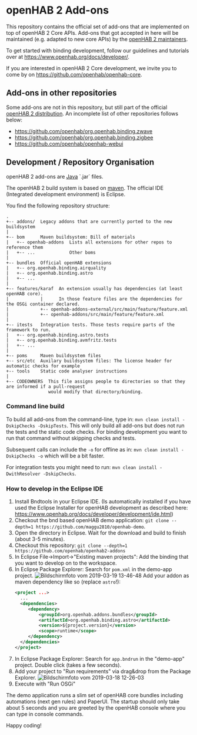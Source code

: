 # openHAB 2 Add-ons

This repository contains the official set of add-ons that are implemented on top of openHAB 2 Core APIs.
Add-ons that got accepted in here will be maintained (e.g. adapted to new core APIs)
by the [openHAB 2 maintainers](https://github.com/orgs/openhab/teams/2-x-add-ons-maintainers).

To get started with binding development, follow our guidelines and tutorials over at https://www.openhab.org/docs/developer/.

If you are interested in openHAB 2 Core development, we invite you to come by on https://github.com/openhab/openhab-core.

## Add-ons in other repositories

Some add-ons are not in this repository, but still part of the official [openHAB 2 distribution](https://github.com/openhab/openhab-distro).
An incomplete list of other repositories follows below:

* https://github.com/openhab/org.openhab.binding.zwave
* https://github.com/openhab/org.openhab.binding.zigbee
* https://github.com/openhab/openhab-webui

## Development / Repository Organisation

openHAB 2 add-ons are [Java](https://en.wikipedia.org/wiki/Java_(programming_language)) `.jar` files.

The openHAB 2 build system is based on [maven](https://maven.apache.org/what-is-maven.html).
The official IDE (Integrated development environment) is Eclipse.

You find the following repository structure:

```
.
+-- addons/  Legacy addons that are currently ported to the new buildsystem
|
+-- bom      Maven buildsystem: Bill of materials
|   +-- openhab-addons  Lists all extensions for other repos to reference them
|   +-- ...             Other boms
|
+-- bundles  Official openHAB extensions
|   +-- org.openhab.binding.airquality
|   +-- org.openhab.binding.astro
|   +-- ...
|
+-- features/karaf  An extension usually has dependencies (at least openHAB core).
|            |      In those feature files are the dependencies for the OSGi container declared.
|            +-- openhab-addons-external/src/main/feature/feature.xml
|            +-- openhab-addons/src/main/feature/feature.xml
|
+-- itests   Integration tests. Those tests require parts of the framework to run.
|   +-- org.openhab.binding.astro.tests
|   +-- org.openhab.binding.avmfritz.tests
|   +-- ...
|
+-- poms     Maven buildsystem files
+-- src/etc  Auxilary buildsystem files: The license header for automatic checks for example
+-- tools    Static code analyser instructions
|
+-- CODEOWNERS  This file assigns people to directories so that they are informed if a pull-request
                would modify that directory/binding.
```

### Command line build

To build all add-ons from the command-line, type in:
`mvn clean install -DskipChecks -DskipTests`. This will only build all add-ons but does not run the tests and the static code checks. For binding development you want to run that command without skipping checks and tests.

Subsequent calls can include the `-o` for offline as in: `mvn clean install -DskipChecks -o` which will be a bit faster.

For integration tests you might need to run: `mvn clean install -DwithResolver -DskipChecks`.

### How to develop in the Eclipse IDE

1. Install Bndtools in your Eclipse IDE. (Is automatically installed if you have used the Eclipse Installer for openHAB development as described here: https://www.openhab.org/docs/developer/development/ide.html)
1. Checkout the bnd based openHAB demo application: `git clone --depth=1 https://github.com/maggu2810/openhab-demo`.
2. Open the directory in Eclipse. Wait for the download and build to finish (about 3-5 minutes).
3. Checkout this repository: `git clone --depth=1 https://github.com/openhab/openhab2-addons`
4. In Eclipse File->Import->"Existing maven projects": Add the binding that you want to develop on to the workspace.
4. In Eclipse Package Explorer: Search for `pom.xml` in the demo-app project.
    ![Bildschirmfoto vom 2019-03-19 13-46-48](https://user-images.githubusercontent.com/66436/54607049-a9031700-4a4d-11e9-9b9d-64a620270d28.png)
    Add your addon as maven dependency like so (replace `astro`!):
   ```xml
   <project ...>
     ...
     <dependencies>
        <dependency>
            <groupId>org.openhab.addons.bundles</groupId>
            <artifactId>org.openhab.binding.astro</artifactId>
            <version>${project.version}</version>
            <scope>runtime</scope>
        </dependency>
     </dependencies>
   </project>
   ```
5. In Eclipse Package Explorer: Search for `app.bndrun` in the "demo-app" project.
   Double click (takes a few seconds).
5. Add your project to "Run requirements" via drag&drop from the Package Explorer.
    ![Bildschirmfoto vom 2019-03-18 12-26-03](https://user-images.githubusercontent.com/66436/54527103-2c066d80-4979-11e9-8852-c06a41f4d50b.png)
6. Execute with "Run OSGi"

The demo application runs a slim set of openHAB core bundles including automations (next gen rules) and PaperUI. The startup should only take about 5 seconds and you are greeted by the openHAB console where you can type in console commands.

Happy coding!
